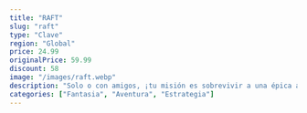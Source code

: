 ```yaml
---
title: "RAFT"
slug: "raft"
type: "Clave"
region: "Global"
price: 24.99
originalPrice: 59.99
discount: 58
image: "/images/raft.webp"
description: "Solo o con amigos, ¡tu misión es sobrevivir a una épica aventura oceánica por un mar peligroso! ¡Reúne restos para sobrevivir, amplía tu balsa y zarpa hacia islas olvidadas y peligrosas! Atrapados en una pequeña balsa sin nada más que un gancho de plástico viejo, los jugadores despiertan en un vasto océano azul totalmente solos y sin tierra a la vista. Con la garganta seca y el estómago vacío, ¡sobrevivir no será fácil! Traducción realizada con la versión gratuita del traductor DeepL.com"
categories: ["Fantasia", "Aventura", "Estrategia"]
---
```

